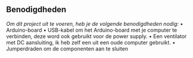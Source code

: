 ## Benodigdheden
*Om dit project uit te voeren, heb je de volgende benodigdheden nodig:*
• Arduino-board
• USB-kabel om het Arduino-board met je computer te verbinden, deze word ook gebruikt voor de power supply.
• Een ventilator met DC aansluiting, ik heb zelf een uit een oude computer gebruikt.
• Jumperdraden om de componenten aan te sluiten
